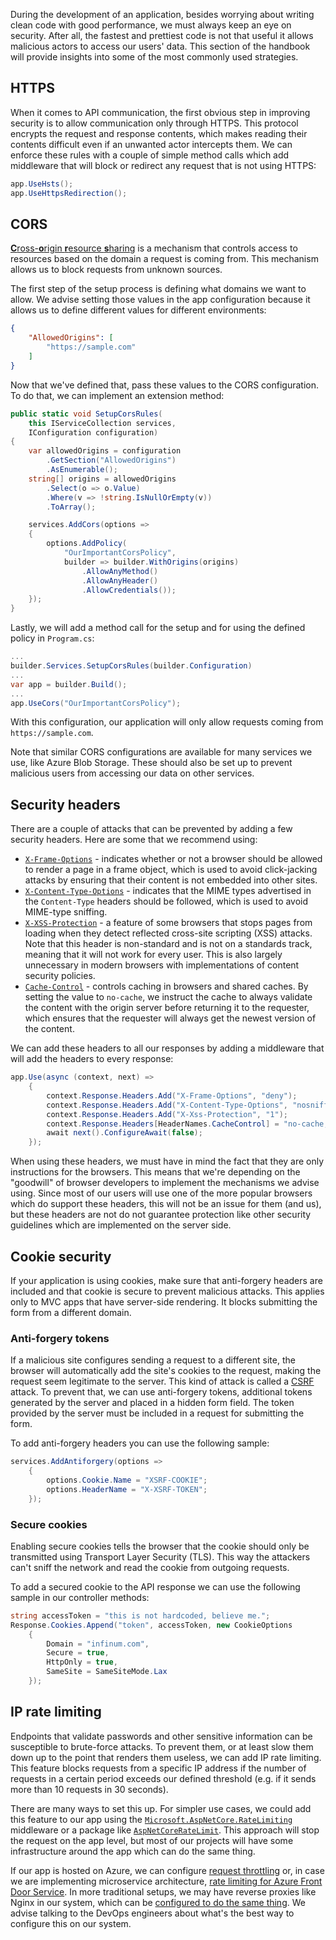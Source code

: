 During the development of an application, besides worrying about writing clean code with good performance, we must always keep an eye on security. After all, the fastest and prettiest code is not that useful it allows malicious actors to access our users' data. This section of the handbook will provide insights into some of the most commonly used strategies.

## HTTPS

When it comes to API communication, the first obvious step in improving security is to allow communication only through HTTPS. This protocol encrypts the request and response contents, which makes reading their contents difficult even if an unwanted actor intercepts them. We can enforce these rules with a couple of simple method calls which add middleware that will block or redirect any request that is not using HTTPS:

```c#
app.UseHsts();
app.UseHttpsRedirection();
```

## CORS

[**C**ross-**o**rigin **r**esource **s**haring](https://developer.mozilla.org/en-US/docs/Web/HTTP/CORS) is a mechanism that controls access to resources based on the domain a request is coming from. This mechanism allows us to block requests from unknown sources.

The first step of the setup process is defining what domains we want to allow. We advise setting those values in the app configuration because it allows us to define different values for different environments:

```json
{
	"AllowedOrigins": [
    	"https://sample.com"
  	]
}
```

Now that we've defined that, pass these values to the CORS configuration. To do that, we can implement an extension method:

```c#
public static void SetupCorsRules(
    this IServiceCollection services, 
    IConfiguration configuration)
{
    var allowedOrigins = configuration
        .GetSection("AllowedOrigins")
        .AsEnumerable();
    string[] origins = allowedOrigins
        .Select(o => o.Value)
        .Where(v => !string.IsNullOrEmpty(v))
        .ToArray();

    services.AddCors(options =>
    {
        options.AddPolicy(
            "OurImportantCorsPolicy", 
            builder => builder.WithOrigins(origins)
                .AllowAnyMethod()
                .AllowAnyHeader()
                .AllowCredentials());
    });
}
```

Lastly, we will add a method call for the setup and for using the defined policy in `Program.cs`:

``` c#
...
builder.Services.SetupCorsRules(builder.Configuration)
...
var app = builder.Build();
...
app.UseCors("OurImportantCorsPolicy");
```

With this configuration, our application will only allow requests coming from `https://sample.com`.

Note that similar CORS configurations are available for many services we use, like Azure Blob Storage. These should also be set up to prevent malicious users from accessing our data on other services.

## Security headers

There are a couple of attacks that can be prevented by adding a few security headers. Here are some that we recommend using:

- [`X-Frame-Options`](https://developer.mozilla.org/en-US/docs/Web/HTTP/Headers/X-Frame-Options) - indicates whether or not a browser should be allowed to render a page in a frame object, which is used to avoid click-jacking attacks by ensuring that their content is not embedded into other sites.
- [`X-Content-Type-Options`](https://developer.mozilla.org/en-US/docs/Web/HTTP/Headers/X-Content-Type-Options) - indicates that the MIME types advertised in the `Content-Type` headers should be followed, which is used to avoid MIME-type sniffing.
- [`X-XSS-Protection`](https://developer.mozilla.org/en-US/docs/Web/HTTP/Headers/X-XSS-Protection) - a feature of some browsers that stops pages from loading when they detect reflected cross-site scripting (XSS) attacks. Note that this header is non-standard and is not on a standards track, meaning that it will not work for every user. This is also largely unnecessary in modern browsers with implementations of content security policies.
- [`Cache-Control`](https://developer.mozilla.org/en-US/docs/Web/HTTP/Headers/Cache-Control) - controls caching in browsers and shared caches. By setting the value to `no-cache`, we instruct the cache to always validate the content with the origin server before returning it to the requester, which ensures that the requester will always get the newest version of the content.

We can add these headers to all our responses by adding a middleware that will add the headers to every response:

```c#
app.Use(async (context, next) =>
    {
        context.Response.Headers.Add("X-Frame-Options", "deny");
        context.Response.Headers.Add("X-Content-Type-Options", "nosniff");
        context.Response.Headers.Add("X-Xss-Protection", "1");
        context.Response.Headers[HeaderNames.CacheControl] = "no-cache, no-store";
        await next().ConfigureAwait(false);
    });
```

When using these headers, we must have in mind the fact that they are only instructions for the browsers. This means that we're depending on the "goodwill" of browser developers to implement the mechanisms we advise using. Since most of our users will use one of the more popular browsers which do support these headers, this will not be an issue for them (and us), but these headers are not do not guarantee protection like other security guidelines which are implemented on the server side.

## Cookie security

If your application is using cookies, make sure that anti-forgery headers are included and that cookie is secure to prevent malicious attacks. This applies only to MVC apps that have server-side rendering. It blocks submitting the form from a different domain.

### Anti-forgery tokens

If a malicious site configures sending a request to a different site, the browser will automatically add the site's cookies to the request, making the request seem legitimate to the server. This kind of attack is called a [CSRF](https://owasp.org/www-community/attacks/csrf) attack. To prevent that, we can use anti-forgery tokens, additional tokens generated by the server and placed in a hidden form field. The token provided by the server must be included in a request for submitting the form.

To add anti-forgery headers you can use the following sample:

```c#
services.AddAntiforgery(options =>
    {
        options.Cookie.Name = "XSRF-COOKIE";
        options.HeaderName = "X-XSRF-TOKEN";
    });
```

### Secure cookies

Enabling secure cookies tells the browser that the cookie should only be transmitted using Transport Layer Security (TLS). This way the attackers can't sniff the network and read the cookie from outgoing requests.

To add a secured cookie to the API response we can use the following sample in our controller methods:

```c#
string accessToken = "this is not hardcoded, believe me.";
Response.Cookies.Append("token", accessToken, new CookieOptions
    {
        Domain = "infinum.com",
        Secure = true,
        HttpOnly = true,
        SameSite = SameSiteMode.Lax
    });
```

## IP rate limiting

Endpoints that validate passwords and other sensitive information can be susceptible to brute-force attacks. To prevent them, or at least slow them down up to the point that renders them useless, we can add IP rate limiting. This feature blocks requests from a specific IP address if the number of requests in a certain period exceeds our defined threshold (e.g. if it sends more than 10 requests in 30 seconds).

There are many ways to set this up. For simpler use cases, we could add this feature to our app using the [`Microsoft.AspNetCore.RateLimiting`](https://learn.microsoft.com/en-us/aspnet/core/performance/rate-limit?view=aspnetcore-7.0) middleware or a package like [`AspNetCoreRateLimit`](https://github.com/stefanprodan/AspNetCoreRateLimit). This approach will stop the request on the app level, but most of our projects will have some infrastructure around the app which can do the same thing.

If our app is hosted on Azure, we can configure [request throttling](https://learn.microsoft.com/en-us/azure/api-management/api-management-sample-flexible-throttling) or, in case we are implementing microservice architecture, [rate limiting for Azure Front Door Service](https://learn.microsoft.com/en-us/azure/web-application-firewall/afds/waf-front-door-rate-limit). In more traditional setups, we may have reverse proxies like Nginx in our system, which can be [configured to do the same thing](https://www.nginx.com/blog/rate-limiting-nginx/). We advise talking to the DevOps engineers about what's the best way to configure this on our system.